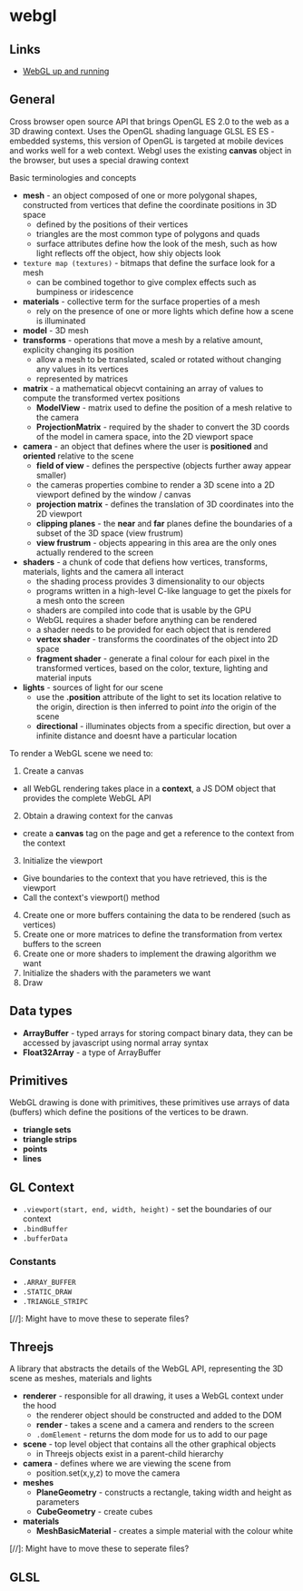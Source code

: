 # webgl
## Links
* [WebGL up and running]()

## General
Cross browser open source API that brings OpenGL ES 2.0 to the web as a 3D drawing context.
Uses the OpenGL shading language GLSL ES
ES - embedded systems, this version of OpenGL is targeted at mobile devices and works well for a web context.
Webgl uses the existing **canvas** object in the browser, but uses a special drawing context

Basic terminologies and concepts
* **mesh** - an object composed of one or more polygonal shapes, constructed from vertices that define the coordinate positions in 3D space
  * defined by the positions of their vertices
  * triangles are the most common type of polygons and quads
  * surface attributes define how the look of the mesh, such as how light reflects off the object, how shiy objects look
* `texture map (textures)` - bitmaps that define the surface look for a mesh
  * can be combined togethor to give complex effects such as bumpiness or iridescence
* **materials** - collective term for the surface properties of a mesh
  * rely on the presence of one or more lights which define how a scene is illuminated
* **model** - 3D mesh
* **transforms** - operations that move a mesh by a relative amount, explicity changing its position
  * allow a mesh to be translated, scaled or rotated without changing any values in its vertices
  * represented by matrices
* **matrix** - a mathematical objecvt containing an array of values to compute the transformed vertex positions
    * **ModelView** - matrix used to define the position of a mesh relative to the camera
    * **ProjectionMatrix** - required by the shader to convert the 3D coords of the model in camera space, into the 2D viewport space
* **camera** - an object that defines where the user is **positioned** and **oriented** relative to the scene
  * **field of view** - defines the perspective (objects further away appear smaller)
  * the cameras properties combine to render a 3D scene into a 2D viewport defined by the window / canvas
  * **projection matrix** - defines the translation of 3D coordinates into the 2D viewport
  * **clipping planes** - the **near** and **far** planes define the boundaries of a subset of the 3D space (view frustrum)
  * **view frustrum** - objects appearing in this area are the only ones actually rendered to the screen
* **shaders** - a chunk of code that defiens how vertices, transforms, materials, lights and the camera all interact
  * the shading process provides 3 dimensionality to our objects
  * programs written in a high-level C-like language to get the pixels for a mesh onto the screen
  * shaders are compiled into code that is usable by the GPU
  * WebGL requires a shader before anything can be rendered
  * a shader needs to be provided for each object that is rendered
  * **vertex shader** - transforms the coordinates of the object into 2D space
  * **fragment shader** - generate a final colour for each pixel in the transformed vertices, based on the color, texture, lighting and material inputs
* **lights** - sources of light for our scene
  * use the **.position** attribute of the light to set its location relative to the origin, direction is then inferred to point *into* the origin of the scene
  * **directional** - illuminates objects from a specific direction, but over a infinite distance and doesnt have a particular location

To render a WebGL scene we need to:
1. Create a canvas
  * all WebGL rendering takes place in a **context**, a JS DOM object that provides the complete WebGL API
2. Obtain a drawing context for the canvas
  * create a **canvas** tag on the page and get a reference to the context from the context
3. Initialize the viewport
  * Give boundaries to the context that you have retrieved, this is the viewport
  * Call the context's viewport() method
4. Create one or more buffers containing the data to be rendered (such as vertices)
5. Create one or more matrices to define the transformation from vertex buffers to the screen
6. Create one or more shaders to implement the drawing algorithm we want
7. Initialize the shaders with the parameters we want
8. Draw

## Data types
* **ArrayBuffer** - typed arrays for storing compact binary data, they can be accessed by javascript using normal array syntax
* **Float32Array** - a type of ArrayBuffer

## Primitives
WebGL drawing is done with primitives, these primitives use arrays of data (buffers) which define the positions of the vertices to be drawn.
* **triangle sets**
* **triangle strips**
* **points**
* **lines**

## GL Context
* `.viewport(start, end, width, height)` - set the boundaries of our context
* `.bindBuffer`
* `.bufferData`

### Constants
* `.ARRAY_BUFFER`
* `.STATIC_DRAW`
* `.TRIANGLE_STRIPC`

[//]: Might have to move these to seperate files?
## Threejs
A library that abstracts the details of the WebGL API, representing the 3D scene as meshes, materials and lights
* **renderer** - responsible for all drawing, it uses a WebGL context under the hood
  * the renderer object should be constructed and added to the DOM
  * **render** - takes a scene and a camera and renders to the screen
  * `.domElement` - returns the dom mode for us to add to our page
* **scene** - top level object that contains all the other graphical objects
  * in Threejs objects exist in a parent-child hierarchy
* **camera** - defines where we are viewing the scene from
  * position.set(x,y,z) to move the camera
* **meshes**
  * **PlaneGeometry** - constructs a rectangle, taking width and height as parameters
  * **CubeGeometry** - create cubes
* **materials**
  * **MeshBasicMaterial** - creates a simple material with the colour white

[//]: Might have to move these to seperate files?
## GLSL
